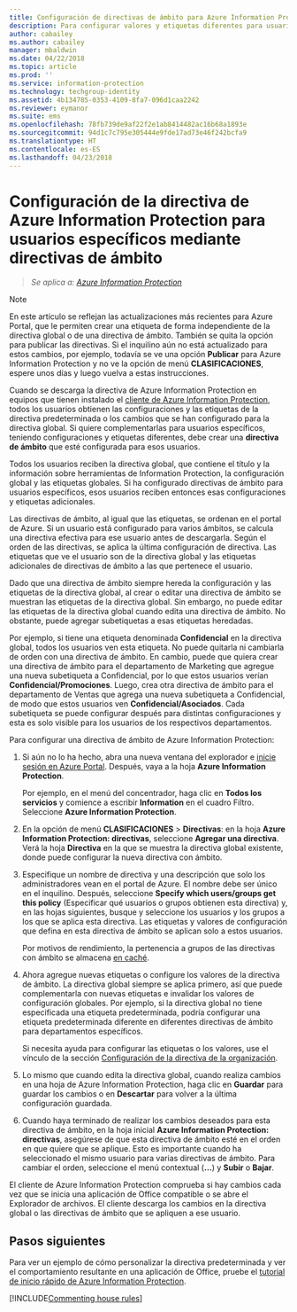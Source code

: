 ```yaml
---
title: Configuración de directivas de ámbito para Azure Information Protection
description: Para configurar valores y etiquetas diferentes para usuarios específicos, debe configurar una directiva de ámbito para Azure Information Protection.
author: cabailey
ms.author: cabailey
manager: mbaldwin
ms.date: 04/22/2018
ms.topic: article
ms.prod: ''
ms.service: information-protection
ms.technology: techgroup-identity
ms.assetid: 4b134785-0353-4109-8fa7-096d1caa2242
ms.reviewer: eymanor
ms.suite: ems
ms.openlocfilehash: 78fb739de9af22f2e1ab8414482ac16b68a1893e
ms.sourcegitcommit: 94d1c7c795e305444e9fde17ad73e46f242bcfa9
ms.translationtype: HT
ms.contentlocale: es-ES
ms.lasthandoff: 04/23/2018
---
```

# <a name="how-to-configure-the-azure-information-protection-policy-for-specific-users-by-using-scoped-policies"></a>Configuración de la directiva de Azure Information Protection para usuarios específicos mediante directivas de ámbito

>*Se aplica a: [Azure Information Protection](https://azure.microsoft.com/pricing/details/information-protection)*

>[!NOTE]
> En este artículo se reflejan las actualizaciones más recientes para Azure Portal, que le permiten crear una etiqueta de forma independiente de la directiva global o de una directiva de ámbito. También se quita la opción para publicar las directivas. Si el inquilino aún no está actualizado para estos cambios, por ejemplo, todavía se ve una opción **Publicar** para Azure Information Protection y no ve la opción de menú **CLASIFICACIONES**, espere unos días y luego vuelva a estas instrucciones.

Cuando se descarga la directiva de Azure Information Protection en equipos que tienen instalado el [cliente de Azure Information Protection](https://www.microsoft.com/en-us/download/details.aspx?id=53018), todos los usuarios obtienen las configuraciones y las etiquetas de la directiva predeterminada o los cambios que se han configurado para la directiva global. Si quiere complementarlas para usuarios específicos, teniendo configuraciones y etiquetas diferentes, debe crear una **directiva de ámbito** que esté configurada para esos usuarios.

Todos los usuarios reciben la directiva global, que contiene el título y la información sobre herramientas de Information Protection, la configuración global y las etiquetas globales. Si ha configurado directivas de ámbito para usuarios específicos, esos usuarios reciben entonces esas configuraciones y etiquetas adicionales. 

Las directivas de ámbito, al igual que las etiquetas, se ordenan en el portal de Azure. Si un usuario está configurado para varios ámbitos, se calcula una directiva efectiva para ese usuario antes de descargarla. Según el orden de las directivas, se aplica la última configuración de directiva. Las etiquetas que ve el usuario son de la directiva global y las etiquetas adicionales de directivas de ámbito a las que pertenece el usuario. 

Dado que una directiva de ámbito siempre hereda la configuración y las etiquetas de la directiva global, al crear o editar una directiva de ámbito se muestran las etiquetas de la directiva global. Sin embargo, no puede editar las etiquetas de la directiva global cuando edita una directiva de ámbito. No obstante, puede agregar subetiquetas a esas etiquetas heredadas.

Por ejemplo, si tiene una etiqueta denominada **Confidencial** en la directiva global, todos los usuarios ven esta etiqueta. No puede quitarla ni cambiarla de orden con una directiva de ámbito. En cambio, puede que quiera crear una directiva de ámbito para el departamento de Marketing que agregue una nueva subetiqueta a Confidencial, por lo que estos usuarios verían **Confidencial/Promociones**. Luego, crea otra directiva de ámbito para el departamento de Ventas que agrega una nueva subetiqueta a Confidencial, de modo que estos usuarios ven **Confidencial/Asociados**. Cada subetiqueta se puede configurar después para distintas configuraciones y esta es solo visible para los usuarios de los respectivos departamentos.

Para configurar una directiva de ámbito de Azure Information Protection:

1. Si aún no lo ha hecho, abra una nueva ventana del explorador e [inicie sesión en Azure Portal](configure-policy.md#signing-in-to-the-azure-portal). Después, vaya a la hoja **Azure Information Protection**.

    Por ejemplo, en el menú del concentrador, haga clic en **Todos los servicios** y comience a escribir **Information** en el cuadro Filtro. Seleccione **Azure Information Protection**.

2. En la opción de menú **CLASIFICACIONES** > **Directivas**: en la hoja **Azure Information Protection: directivas**, seleccione **Agregar una directiva**. Verá la hoja **Directiva** en la que se muestra la directiva global existente, donde puede configurar la nueva directiva con ámbito.

3. Especifique un nombre de directiva y una descripción que solo los administradores vean en el portal de Azure. El nombre debe ser único en el inquilino. Después, seleccione **Specify which users/groups get this policy** (Especificar qué usuarios o grupos obtienen esta directiva) y, en las hojas siguientes, busque y seleccione los usuarios y los grupos a los que se aplica esta directiva. Las etiquetas y valores de configuración que defina en esta directiva de ámbito se aplican solo a estos usuarios.
    
    Por motivos de rendimiento, la pertenencia a grupos de las directivas con ámbito se almacena [en caché](../plan-design/prepare.md#group-membership-caching-by-azure-information-protection).

4. Ahora agregue nuevas etiquetas o configure los valores de la directiva de ámbito. La directiva global siempre se aplica primero, así que puede complementarla con nuevas etiquetas e invalidar los valores de configuración globales. Por ejemplo, si la directiva global no tiene especificada una etiqueta predeterminada, podría configurar una etiqueta predeterminada diferente en diferentes directivas de ámbito para departamentos específicos.

    Si necesita ayuda para configurar las etiquetas o los valores, use el vínculo de la sección [Configuración de la directiva de la organización](configure-policy.md#configuring-your-organizations-policy).

6. Lo mismo que cuando edita la directiva global, cuando realiza cambios en una hoja de Azure Information Protection, haga clic en **Guardar** para guardar los cambios o en **Descartar** para volver a la última configuración guardada. 

7. Cuando haya terminado de realizar los cambios deseados para esta directiva de ámbito, en la hoja inicial **Azure Information Protection: directivas**, asegúrese de que esta directiva de ámbito esté en el orden en que quiere que se aplique. Esto es importante cuando ha seleccionado el mismo usuario para varias directivas de ámbito. Para cambiar el orden, seleccione el menú contextual (**…**) y **Subir** o **Bajar**. 

El cliente de Azure Information Protection comprueba si hay cambios cada vez que se inicia una aplicación de Office compatible o se abre el Explorador de archivos. El cliente descarga los cambios en la directiva global o las directivas de ámbito que se apliquen a ese usuario.

## <a name="next-steps"></a>Pasos siguientes

Para ver un ejemplo de cómo personalizar la directiva predeterminada y ver el comportamiento resultante en una aplicación de Office, pruebe el [tutorial de inicio rápido de Azure Information Protection](../get-started/infoprotect-quick-start-tutorial.md).

[!INCLUDE[Commenting house rules](../includes/houserules.md)]
